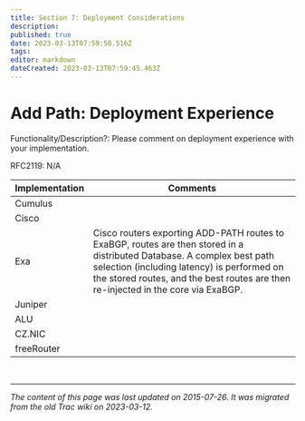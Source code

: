 ```yaml
---
title: Section 7: Deployment Considerations
description: 
published: true
date: 2023-03-13T07:59:50.516Z
tags: 
editor: markdown
dateCreated: 2023-03-13T07:59:45.463Z
---
```


# Add Path: Deployment Experience

  Functionality/Description?: Please comment on deployment experience with your implementation.

  RFC2119: N/A

| Implementation  |  Comments                                                                                                                                                                                                                                                          |
|-----------------|--------------------------------------------------------------------------------------------------------------------------------------------------------------------------------------------------------------------------------------------------------------------|
|  Cumulus        |                                                                                                                                                                                                                                                                    |
|  Cisco          |                                                                                                                                                                                                                                                                    |
|  Exa            |  Cisco routers exporting ADD-PATH routes  to ExaBGP, routes are then stored in a distributed Database. A complex  best path selection (including latency) is performed on the stored  routes, and the best routes are then re-injected in the core via ExaBGP.     |
|  Juniper        |                                                                                                                                                                                                                                                                    |
|  ALU            |                                                                                                                                                                                                                                                                    |
|  CZ.NIC         |                                                                                                                                                                                                                                                                    |
|  freeRouter     |                                                                                                                                                                                                                                                                    |




&nbsp;
&nbsp;
&nbsp;

---

*The content of this page was last updated on 2015-07-26. It was migrated from the old Trac wiki on 2023-03-12.*
